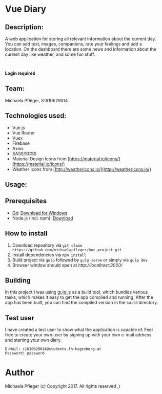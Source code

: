 # Vue Diary
## Description:
A web application for storing all relevant information about the current day. You can add text, images, companions, rate your feelings and add a location. On the dashboard there are some news and information about the current day like weather, and some fun stuff.<br>

<br>

**Login required**

## Team:
Michaela Pfleger, S1610629014

## Technologies used:
* Vue.js
* Vue Router
* Vuex
* Firebase
* Axios
* SASS/SCSS
* Material Design Icons from [https://material.io/icons/](https://material.io/icons/)
* Weather Icons from [http://weathericons.io/](http://weathericons.io/)


## Usage:
## Prerequisites
* [Git](http://git-scm.org): [Download for Windows](https://git-for-windows.github.io)
* Node.js (incl. npm): [Download](http://nodejs.org) 
## How to install
1. Download repository via `git clone https://github.com/michaelapfleger/hue-project.git`
2. Install dependencies via `npm install`
3. Build project via `gulp` followed by `gulp serve` or simply via `gulp dev`
5. Browser window should open at *http://localhost:3000/*

## Building
In this project I was using [gulp.js](http://gulpjs.com) as a build tool, which bundles various tasks, which makes it easy to get the app compiled and running.
After the app has been built, you can find the compiled version in the `build` directory.

## Test user
I have created a test user to show what the application is capable of. Feel free to create your own user by signing up with your own e-mail address and starting your own diary.

`E-Mail: s1610629014@students.fh-hagenberg.at`<br>
`Password: password`

# Author
Michaela Pfleger
(c) Copyright 2017. All rights reserved ;)
